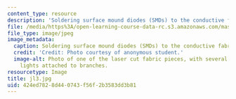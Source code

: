 ```yaml
---
content_type: resource
description: 'Soldering surface mound diodes (SMDs) to the conductive fabric. '
file: /media/https%3A/open-learning-course-data-rc.s3.amazonaws.com/mas-962-special-topics-new-textiles-spring-2010/424ed7828d440743f56f2b3583dd3b81_jl3.jpg
file_type: image/jpeg
image_metadata:
  caption: Soldering surface mound diodes (SMDs) to the conductive fabric.
  credit: 'Credit: Photo courtesy of anonymous student.'
  image-alt: Photo of one of the laser cut fabric pieces, with several small white
    lights attached to branches.
resourcetype: Image
title: jl3.jpg
uid: 424ed782-8d44-0743-f56f-2b3583dd3b81
---
```

